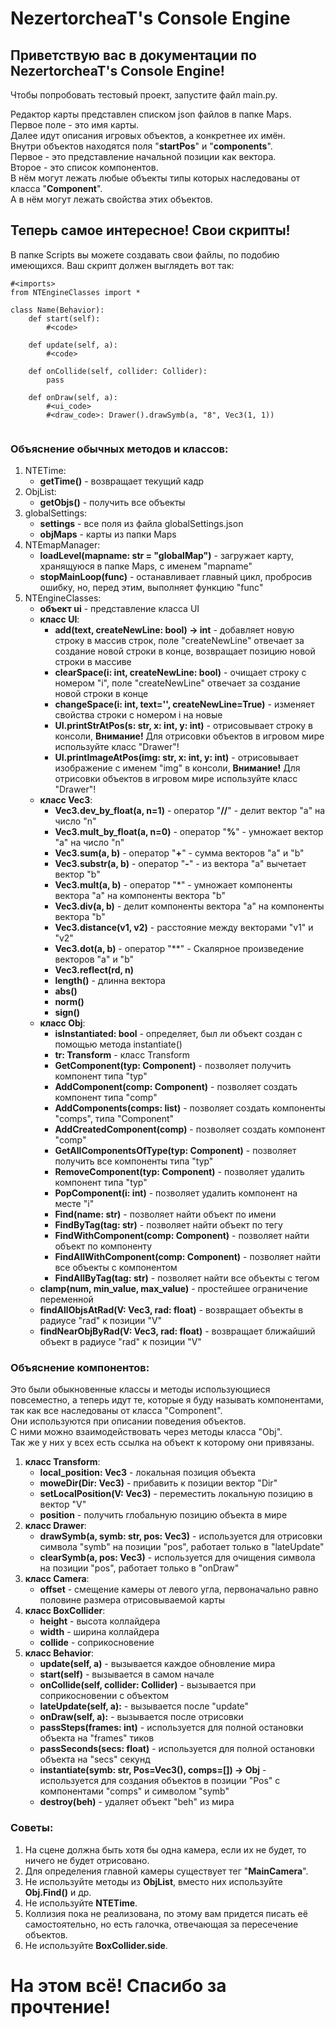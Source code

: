 # NezertorcheaT's Console Engine

## Приветствую вас в документации по NezertorcheaT's Console Engine!

Чтобы попробовать тестовый проект, запустите файл main.py.

Редактор карты представлен списком json файлов в папке Maps.  
Первое поле - это имя карты.  
Далее идут описания игровых объектов, а конкретнее их имён.  
Внутри объектов находятся поля "**startPos**" и "**components**".  
Первое - это представление начальной позиции как вектора.  
Второе - это список компонентов.  
В нём могут лежать любые объекты типы которых наследованы от класса "**Component**".  
А в нём могут лежать свойства этих объектов.

## Теперь самое интересное! Cвои скрипты!

В папке Scripts вы можете создавать свои файлы, по подобию имеющихся. Ваш скрипт должен выглядеть вот так:

```
#<imports>
from NTEngineClasses import *  

class Name(Behavior):
    def start(self):  
        #<code>  
    
    def update(self, a):  
        #<code>  

    def onCollide(self, collider: Collider):
        pass

    def onDraw(self, a):
        #<ui_code>  
        #<draw_code>: Drawer().drawSymb(a, "8", Vec3(1, 1))
        
```  

### Объяснение обычных методов и классов:

1. NTETime:
    - **getTime()** - возвращает текущий кадр
2. ObjList:
    - **getObjs()** - получить все объекты
3. globalSettings:
    - **settings** - все поля из файла globalSettings.json
    - **objMaps** - карты из папки Maps
5. NTEmapManager:
    - **loadLevel(mapname: str = "globalMap")** - загружает карту, хранящуюся в папке Maps, с именем "mapname"
    - **stopMainLoop(func)** - останавливает главный цикл, пробросив ошибку, но, перед этим, выполняет функцию "func"
6. NTEngineClasses:
    - **объект ui** - представление класса UI
    - **класс UI**:
        - **add(text, createNewLine: bool) -> int** - добавляет новую строку в массив строк, поле "createNewLine" отвечает за создание новой строки в конце, возвращает позицию новой строки в массиве
        - **clearSpace(i: int, createNewLine: bool)** - очищает строку с номером "i", поле "createNewLine" отвечает за создание новой строки в конце
        - **changeSpace(i: int, text='', createNewLine=True)** - изменяет свойства строки с номером i на новые
        - **UI.printStrAtPos(s: str, x: int, y: int)** - отрисовывает строку в консоли, **Внимание!** Для отрисовки объектов в игровом мире используйте класс "Drawer"!
        - **UI.printImageAtPos(img: str, x: int, y: int)** - отрисовывает изображение с именем "img" в консоли, **Внимание!** Для отрисовки объектов в игровом мире используйте класс "Drawer"!
    - **класс Vec3**:
        - **Vec3.dev_by_float(a, n=1)** - оператор "**//**" - делит вектор "a" на число "n"
        - **Vec3.mult_by_float(a, n=0)** - оператор "**%**" - умножает вектор "a" на число "n"
        - **Vec3.sum(a, b)** - оператор "**+**" - сумма векторов "a" и "b"
        - **Vec3.substr(a, b)** - оператор "**-**" - из вектора "a" вычетает вектор "b"
        - **Vec3.mult(a, b)** - оператор "*" - умножает компоненты вектора "a" на компоненты вектора "b"
        - **Vec3.div(a, b)** - делит компоненты вектора "a" на компоненты вектора "b"
        - **Vec3.distance(v1, v2)** - расстояние между векторами "v1" и "v2"
        - **Vec3.dot(a, b)** - оператор "**" - Скалярное произведение векторов "a" и "b"
        - **Vec3.reflect(rd, n)**
        - **length()** - длинна вектора
        - **abs()**
        - **norm()**
        - **sign()**
    - **класс Obj**:
        - **isInstantiated: bool** - определяет, был ли объект создан с помощью метода instantiate()
        - **tr: Transform** - класс Transform
        - **GetComponent(typ: Component)** - позволяет получить компонент типа "typ"
        - **AddComponent(comp: Component)** - позволяет создать компонент типа "comp"
        - **AddComponents(comps: list)** - позволяет создать компоненты "comps", типа "Component"
        - **AddCreatedComponent(comp)** - позволяет создать компонент "comp"
        - **GetAllComponentsOfType(typ: Component)** - позволяет получить все компоненты типа "typ"
        - **RemoveComponent(typ: Component)** - позволяет удалить компонент типа "typ"
        - **PopComponent(i: int)** - позволяет удалить компонент на месте "i"
        - **Find(name: str)** - позволяет найти объект по имени
        - **FindByTag(tag: str)** - позволяет найти объект по тегу
        - **FindWithComponent(comp: Component)** - позволяет найти объект по компоненту
        - **FindAllWithComponent(comp: Component)** - позволяет найти все объекты с компонентом
        - **FindAllByTag(tag: str)** - позволяет найти все объекты с тегом
    - **clamp(num, min_value, max_value)** - простейшее ограничение переменной
    - **findAllObjsAtRad(V: Vec3, rad: float)** - возвращает объекты в радиусе "rad" к позиции "V"
    - **findNearObjByRad(V: Vec3, rad: float)** - возвращает ближайший объект в радиусе "rad" к позиции "V"

### Объяснение компонентов:

Это были обыкновенные классы и методы использующиеся повсеместно, а теперь идут те, которые я буду называть
компонентами, так как все наследованы от класса "Component".  
Они используются при описании поведения объектов.  
С ними можно взаимодействовать через методы класса "Obj".  
Так же у них у всех есть ссылка на объект к которому они привязаны.

1. **класс Transform**:
    - **local_position: Vec3** - локальная позиция объекта
    - **moweDir(Dir: Vec3)** - прибавить к позиции вектор "Dir"
    - **setLocalPosition(V: Vec3)** - переместить локальную позицию в вектор "V"
    - **position** - получить глобальную позицию объекта в мире
2. **класс Drawer**:
    - **drawSymb(a, symb: str, pos: Vec3)** - используется для отрисовки символа "symb" на позиции "pos", работает только в "lateUpdate"
    - **clearSymb(a, pos: Vec3)** - используется для очищения символа на позиции "pos", работает только в "onDraw"
3. **класс Camera**:
    - **offset** - смещение камеры от левого угла, первоначально равно половине размера отрисовываемой карты
4. **класс BoxCollider**:
    - **height** - высота коллайдера
    - **width** - ширина коллайдера
    - **collide** - соприкосновение
5. **класс Behavior**:
    - **update(self, a)** - вызывается каждое обновление мира
    - **start(self)** - вызывается в самом начале
    - **onCollide(self, collider: Collider)** - вызывается при соприкосновении с объектом
    - **lateUpdate(self, a):** - вызывается после "update"
    - **onDraw(self, a):** - вызывается после отрисовки
    - **passSteps(frames: int)** - используется для полной остановки объекта на "frames" тиков
    - **passSeconds(secs: float)** - используется для полной остановки объекта на "secs" секунд
    - **instantiate(symb: str, Pos=Vec3(), comps=[]) -> Obj** - используется для создания объектов в позиции "Pos" с компонентами "comps" и символом "symb"
    - **destroy(beh)** - удаляет объект "beh" из мира

### Советы:

1. На сцене должна быть хотя бы одна камера, если их не будет, то ничего не будет отрисовано.
2. Для определения главной камеры существует тег "**MainCamera**".
3. Не используйте методы из **ObjList**, вместо них используйте **Obj.Find()** и др.
4. Не используйте **NTETime**.
5. Коллизия пока не реализована, по этому вам придется писать её самостоятельно, но есть галочка, отвечающая за пересечение объектов.
6. Не используйте **BoxCollider.side**.

# На этом всё! Спасибо за прочтение!

